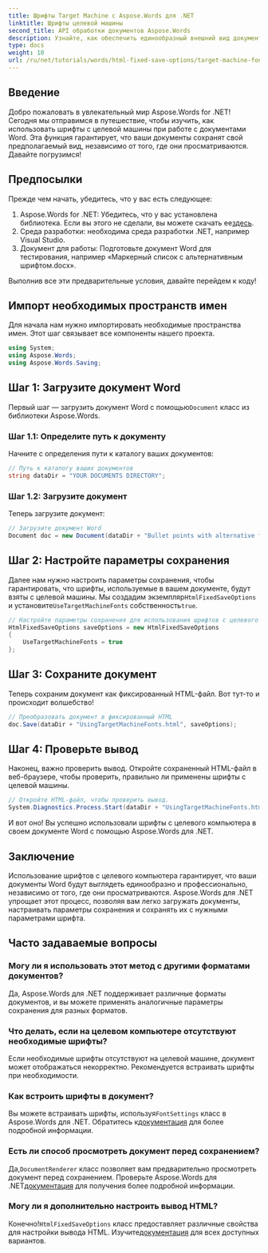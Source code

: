 ```yaml
---
title: Шрифты Target Machine с Aspose.Words для .NET
linktitle: Шрифты целевой машины
second_title: API обработки документов Aspose.Words
description: Узнайте, как обеспечить единообразный внешний вид документов Word на разных платформах, используя шрифты целевых машин с помощью Aspose.Words для .NET.
type: docs
weight: 10
url: /ru/net/tutorials/words/html-fixed-save-options/target-machine-font/
---
```

## Введение

Добро пожаловать в увлекательный мир Aspose.Words for .NET! Сегодня мы отправимся в путешествие, чтобы изучить, как использовать шрифты с целевой машины при работе с документами Word. Эта функция гарантирует, что ваши документы сохранят свой предполагаемый вид, независимо от того, где они просматриваются. Давайте погрузимся!

## Предпосылки

Прежде чем начать, убедитесь, что у вас есть следующее:

1.  Aspose.Words for .NET: Убедитесь, что у вас установлена библиотека. Если вы этого не сделали, вы можете скачать ее[здесь](https://releases.aspose.com/words/net/).
2. Среда разработки: необходима среда разработки .NET, например Visual Studio.
3. Документ для работы: Подготовьте документ Word для тестирования, например «Маркерный список с альтернативным шрифтом.docx».

Выполнив все эти предварительные условия, давайте перейдем к коду!

## Импорт необходимых пространств имен

Для начала нам нужно импортировать необходимые пространства имен. Этот шаг связывает все компоненты нашего проекта.

```csharp
using System;
using Aspose.Words;
using Aspose.Words.Saving;
```

## Шаг 1: Загрузите документ Word

 Первый шаг — загрузить документ Word с помощью`Document` класс из библиотеки Aspose.Words.

### Шаг 1.1: Определите путь к документу

Начните с определения пути к каталогу ваших документов:

```csharp
// Путь к каталогу ваших документов
string dataDir = "YOUR DOCUMENTS DIRECTORY";
```

### Шаг 1.2: Загрузите документ

Теперь загрузите документ:

```csharp
// Загрузите документ Word
Document doc = new Document(dataDir + "Bullet points with alternative font.docx");
```

## Шаг 2: Настройте параметры сохранения

 Далее нам нужно настроить параметры сохранения, чтобы гарантировать, что шрифты, используемые в вашем документе, будут взяты с целевой машины. Мы создадим экземпляр`HtmlFixedSaveOptions` и установите`UseTargetMachineFonts` собственность`true`.

```csharp
// Настройте параметры сохранения для использования шрифтов с целевого компьютера.
HtmlFixedSaveOptions saveOptions = new HtmlFixedSaveOptions
{
    UseTargetMachineFonts = true
};
```

## Шаг 3: Сохраните документ

Теперь сохраним документ как фиксированный HTML-файл. Вот тут-то и происходит волшебство!

```csharp
// Преобразовать документ в фиксированный HTML
doc.Save(dataDir + "UsingTargetMachineFonts.html", saveOptions);
```

## Шаг 4: Проверьте вывод

Наконец, важно проверить вывод. Откройте сохраненный HTML-файл в веб-браузере, чтобы проверить, правильно ли применены шрифты с целевой машины.

```csharp
// Откройте HTML-файл, чтобы проверить вывод.
System.Diagnostics.Process.Start(dataDir + "UsingTargetMachineFonts.html");
```

И вот оно! Вы успешно использовали шрифты с целевого компьютера в своем документе Word с помощью Aspose.Words для .NET.

## Заключение

Использование шрифтов с целевого компьютера гарантирует, что ваши документы Word будут выглядеть единообразно и профессионально, независимо от того, где они просматриваются. Aspose.Words для .NET упрощает этот процесс, позволяя вам легко загружать документы, настраивать параметры сохранения и сохранять их с нужными параметрами шрифта.

## Часто задаваемые вопросы

### Могу ли я использовать этот метод с другими форматами документов?
Да, Aspose.Words для .NET поддерживает различные форматы документов, и вы можете применять аналогичные параметры сохранения для разных форматов.

### Что делать, если на целевом компьютере отсутствуют необходимые шрифты?
Если необходимые шрифты отсутствуют на целевой машине, документ может отображаться некорректно. Рекомендуется встраивать шрифты при необходимости.

### Как встроить шрифты в документ?
 Вы можете встраивать шрифты, используя`FontSettings` класс в Aspose.Words для .NET. Обратитесь к[документация](https://reference.aspose.com/words/net/) для более подробной информации.

### Есть ли способ просмотреть документ перед сохранением?
 Да,`DocumentRenderer` класс позволяет вам предварительно просмотреть документ перед сохранением. Проверьте Aspose.Words для .NET[документация](https://reference.aspose.com/words/net/) для получения более подробной информации.

### Могу ли я дополнительно настроить вывод HTML?
 Конечно!`HtmlFixedSaveOptions` класс предоставляет различные свойства для настройки вывода HTML. Изучите[документация](https://reference.aspose.com/words/net/) для всех доступных вариантов.